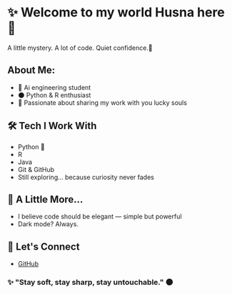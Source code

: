 
# ✨ Welcome to my world Husna here 🖤

A little mystery. A lot of code. Quiet confidence.🌹

## About Me:

- 🖤 Ai engineering student 
- 🌑 Python & R enthusiast
- 👠  Passionate about sharing my work with you lucky souls    
  
## 🛠️ Tech I Work With
- Python 🐍  
- R
- Java 
- Git & GitHub  
- Still exploring... because curiosity never fades  

## 🌹 A Little More...

- I believe code should be elegant — simple but powerful  
- Dark mode? Always.  

## 🖤 Let's Connect

- [GitHub](https://github.com/Husnaocmaz)  
  
### ✨ "Stay soft, stay sharp, stay untouchable." 🌑
